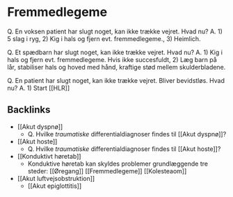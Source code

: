 # Fremmedlegeme
Q. En voksen patient har slugt noget, kan ikke trække vejret. Hvad nu?
A. 1) 5 slag i ryg, 2) Kig i hals og fjern evt. fremmedlegeme., 3) Heimlich. 

Q. Et spædbarn har slugt noget, kan ikke trække vejret. Hvad nu?
A. 1) Kig i hals og fjern evt. fremmedlegeme. Hvis ikke succesfuldt, 2) Læg barn på lår, stabiliser hals og hoved med hånd, kraftige stød mellem skulderbladene. 

Q. En patient har slugt noget, kan ikke trække vejret. Bliver bevidstløs. Hvad nu?
A. 1) Start [[HLR]]

<!-- #anki/deck/Medicine  -->

## Backlinks
* [[Akut dyspnø]]
	* Q. Hvilke *traumatiske* differentialdiagnoser findes til [[Akut dyspnø]]?
* [[Akut hoste]]
	* Q. Hvilke *traumatiske* differentialdiagnoser findes til [[Akut hoste]]?
* [[Konduktivt høretab]]
	* Konduktive høretab kan skyldes problemer grundlæggende tre steder: [[Øregang]]
	[[Fremmedlegeme]]
	[[Kolesteaom]]
* [[Akut luftvejsobstruktion]]
	* [[Akut epiglottitis]]

<!-- {BearID:BA3108F3-B845-4503-A77C-4B7A0F90591A-30450-00003AC0AB95FC40} -->
